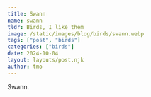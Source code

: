 ```yaml
---
title: Swann
name: swann
tldr: Birds, I like them
image: /static/images/blog/birds/swann.webp
tags: ["post", "birds"]
categories: ["birds"]
date: 2024-10-04
layout: layouts/post.njk
author: tmo
---
```


Swann.
